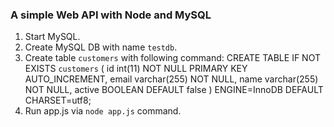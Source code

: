 <h3>A simple Web API with Node and MySQL</h3>

1. Start MySQL.
2. Create MySQL DB with name `testdb`.
3. Create table `customers` with following command:
      CREATE TABLE IF NOT EXISTS `customers` (
          id int(11) NOT NULL PRIMARY KEY AUTO_INCREMENT,
          email varchar(255) NOT NULL,
          name varchar(255) NOT NULL,
          active BOOLEAN DEFAULT false
      ) ENGINE=InnoDB DEFAULT CHARSET=utf8;
4. Run app.js via `node app.js` command.
